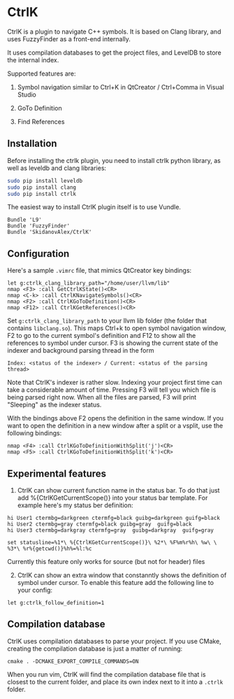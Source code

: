 CtrlK
=====

CtrlK is a plugin to navigate C++ symbols. It is based on Clang library, and uses FuzzyFinder as a front-end internally.

It uses compilation databases to get the project files, and LevelDB to store the internal index.

Supported features are:

1. Symbol navigation similar to Ctrl+K in QtCreator / Ctrl+Comma in Visual Studio

2. GoTo Definition 

3. Find References

Installation
------------
Before installing the ctrlk plugin, you need to install ctrlk python library, as well as leveldb and clang libraries:

  ```bash
  sudo pip install leveldb
  sudo pip install clang
  sudo pip install ctrlk
  ```

The easiest way to install CtrlK plugin itself is to use Vundle.

  ```vim
  Bundle 'L9'
  Bundle 'FuzzyFinder'
  Bundle 'SkidanovAlex/CtrlK'
  ```

Configuration
-------------
Here's a sample `.vimrc` file, that mimics QtCreator key bindings:

  ```vim
  let g:ctrlk_clang_library_path="/home/user/llvm/lib"
  nmap <F3> :call GetCtrlKState()<CR>
  nmap <C-k> :call CtrlKNavigateSymbols()<CR>
  nmap <F2> :call CtrlKGoToDefinition()<CR>
  nmap <F12> :call CtrlKGetReferences()<CR>
  ```

Set `g:ctrlk_clang_library_path` to your llvm lib folder (the folder that contains `libclang.so`).
This maps Ctrl+k to open symbol navigation window, F2 to go to the current symbol's definition and F12 to show all the references to symbol under cursor.
F3 is showing the current state of the indexer and background parsing thread in the form

  ```Index: <status of the indexer> / Current: <status of the parsing thread>```

Note that CtrlK's indexer is rather slow. Indexing your project first time can take a considerable amount of time. Pressing F3 will tell you which file is being parsed right now. When all the files are parsed, F3 will print "Sleeping" as the indexer status.

With the bindings above F2 opens the definition in the same window. If you want to open the definition in a new window after a split or a vsplit, use the following bindings:

  ```vim
  nmap <F4> :call CtrlKGoToDefinitionWithSplit('j')<CR>
  nmap <F5> :call CtrlKGoToDefinitionWithSplit('k')<CR>
  ```

Experimental features
---------------------
1. CtrlK can show current function name in the status bar.
To do that just add %{CtrlKGetCurrentScope()} into your status bar template. For example here's my status ber definition:

  ```vim
  hi User1 ctermbg=darkgreen ctermfg=black guibg=darkgreen guifg=black
  hi User2 ctermbg=gray ctermfg=black guibg=gray  guifg=black
  hi User3 ctermbg=darkgray ctermfg=gray  guibg=darkgray  guifg=gray

  set statusline=%1*\ %{CtrlKGetCurrentScope()}\ %2*\ %F%m%r%h\ %w\ \ %3*\ %r%{getcwd()}%h%=%l:%c
  ```
Currently this feature only works for source (but not for header) files

2. CtrlK can show an extra window that constanntly shows the definition of symbol under cursor. To enable this feature add the following line to your config:

  ```vim
  let g:ctrlk_follow_definition=1
  ```

Compilation database
--------------------
CtrlK uses compilation databases to parse your project. If you use CMake, creating the compilation database is just a matter of running:

  ```cmake . -DCMAKE_EXPORT_COMPILE_COMMANDS=ON```

When you run vim, CtrlK will find the compilation database file that is closest to the current folder, and place its own index next to it into a `.ctrlk` folder.

